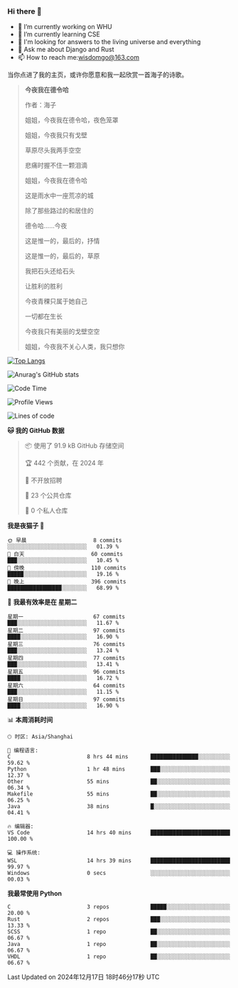 ### Hi there 👋



- 🔭 I’m currently working on WHU
- 🌱 I’m currently learning CSE
- 🤔 I'm looking for answers to the living universe and everything
- 💬 Ask me about Django and Rust
- 📫 How to reach me:wisdomgo@163.com

当你点进了我的主页，或许你愿意和我一起欣赏一首海子的诗歌。

>**今夜我在德令哈**
>
>作者：海子
>
>姐姐，今夜我在德令哈，夜色笼罩
>
>姐姐，今夜我只有戈壁
>
>草原尽头我两手空空
>
>悲痛时握不住一颗泪滴
>
>姐姐，今夜我在德令哈
>
>这是雨水中一座荒凉的城
>
>除了那些路过的和居住的
>
>德令哈......今夜
>
>这是惟一的，最后的，抒情
>
>这是惟一的，最后的，草原
>
>我把石头还给石头
>
>让胜利的胜利
>
>今夜青稞只属于她自己
>
>一切都在生长
>
>今夜我只有美丽的戈壁空空
>
>姐姐，今夜我不关心人类，我只想你



[![Top Langs](https://github-readme-stats.vercel.app/api/top-langs/?username=wisdomgo&theme=onedark)](https://github.com/anuraghazra/github-readme-stats)

![Anurag's GitHub stats](https://github-readme-stats.vercel.app/api?username=wisdomgo&hide=contribs,stars&theme=synthwave)

<!--START_SECTION:waka-->
![Code Time](http://img.shields.io/badge/Code%20Time-421%20hrs%2029%20mins-blue)

![Profile Views](http://img.shields.io/badge/%E4%B8%AA%E4%BA%BA%E8%B5%84%E6%96%99%E8%A7%82%E7%9C%8B%E6%AC%A1%E6%95%B0-18-blue)

![Lines of code](https://img.shields.io/badge/%E4%BB%8E%E3%80%8CHello%20World%E3%80%8D%E8%B5%B7%E6%88%91%E5%B7%B2%E7%BB%8F%E5%86%99%E4%BA%86-639.5%20thousand%20%E8%A1%8C%E4%BB%A3%E7%A0%81-blue)

**🐱 我的 GitHub 数据** 

> 📦  使用了 91.9 kB GitHub 存储空间 
 > 
> 🏆 442 个贡献，在 2024 年
 > 
> 🚫 不开放招聘
 > 
> 📜 23 个公共仓库 
 > 
> 🔑 0 个私人仓库 
 > 
**我是夜猫子 🦉** 

```text
🌞 早晨                     8 commits           ░░░░░░░░░░░░░░░░░░░░░░░░░   01.39 % 
🌆 白天                     60 commits          ███░░░░░░░░░░░░░░░░░░░░░░   10.45 % 
🌃 傍晚                     110 commits         █████░░░░░░░░░░░░░░░░░░░░   19.16 % 
🌙 晚上                     396 commits         █████████████████░░░░░░░░   68.99 % 
```
📅 **我最有效率是在 星期二** 

```text
星期一                      67 commits          ███░░░░░░░░░░░░░░░░░░░░░░   11.67 % 
星期二                      97 commits          ████░░░░░░░░░░░░░░░░░░░░░   16.90 % 
星期三                      76 commits          ███░░░░░░░░░░░░░░░░░░░░░░   13.24 % 
星期四                      77 commits          ███░░░░░░░░░░░░░░░░░░░░░░   13.41 % 
星期五                      96 commits          ████░░░░░░░░░░░░░░░░░░░░░   16.72 % 
星期六                      64 commits          ███░░░░░░░░░░░░░░░░░░░░░░   11.15 % 
星期日                      97 commits          ████░░░░░░░░░░░░░░░░░░░░░   16.90 % 
```


📊 **本周消耗时间** 

```text
🕑︎ 时区: Asia/Shanghai

💬 编程语言: 
C                        8 hrs 44 mins       ███████████████░░░░░░░░░░   59.62 % 
Python                   1 hr 48 mins        ███░░░░░░░░░░░░░░░░░░░░░░   12.37 % 
Other                    55 mins             ██░░░░░░░░░░░░░░░░░░░░░░░   06.34 % 
Makefile                 55 mins             ██░░░░░░░░░░░░░░░░░░░░░░░   06.25 % 
Java                     38 mins             █░░░░░░░░░░░░░░░░░░░░░░░░   04.41 % 

🔥 编辑器: 
VS Code                  14 hrs 40 mins      █████████████████████████   100.00 % 

💻 操作系统: 
WSL                      14 hrs 39 mins      █████████████████████████   99.97 % 
Windows                  0 secs              ░░░░░░░░░░░░░░░░░░░░░░░░░   00.03 % 
```

**我最常使用 Python** 

```text
C                        3 repos             █████░░░░░░░░░░░░░░░░░░░░   20.00 % 
Rust                     2 repos             ███░░░░░░░░░░░░░░░░░░░░░░   13.33 % 
SCSS                     1 repo              ██░░░░░░░░░░░░░░░░░░░░░░░   06.67 % 
Java                     1 repo              ██░░░░░░░░░░░░░░░░░░░░░░░   06.67 % 
VHDL                     1 repo              ██░░░░░░░░░░░░░░░░░░░░░░░   06.67 % 
```




 Last Updated on 2024年12月17日 18时46分17秒 UTC
<!--END_SECTION:waka-->
